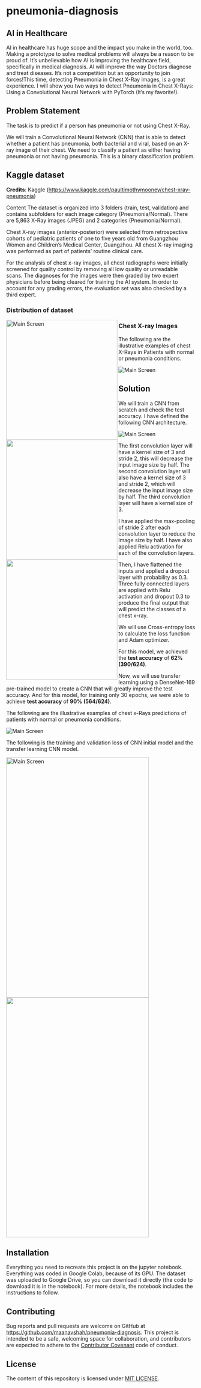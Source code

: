 # pneumonia-diagnosis

## AI in Healthcare

AI in healthcare has huge scope and the impact you make in the world, too. Making a prototype to solve medical problems will always be a reason to be proud of. It’s unbelievable how AI is improving the healthcare field, specifically in medical diagnosis. AI will improve the way Doctors diagnose and treat diseases. It’s not a competition but an opportunity to join forces!This time, detecting Pneumonia in Chest X-Ray images, is a great experience. I will show you two ways to detect Pneumonia in Chest X-Rays: Using a Convolutional Neural Network with PyTorch (It’s my favorite!).


## Problem Statement

The task is to predict if a person has pneumonia or not using Chest X-Ray.

We will train a Convolutional Neural Network (CNN) that is able to detect whether a patient has pneumonia, both bacterial and viral, based on an X-ray image of their chest. We need to classify a patient as either having pneumonia or not having pneumonia. This is a binary classification problem.


## Kaggle dataset

**Credits**: Kaggle (https://www.kaggle.com/paultimothymooney/chest-xray-pneumonia)

Content
The dataset is organized into 3 folders (train, test, validation) and contains subfolders for each image category (Pneumonia/Normal). There are 5,863 X-Ray images (JPEG) and 2 categories (Pneumonia/Normal).

Chest X-ray images (anterior-posterior) were selected from retrospective cohorts of pediatric patients of one to five years old from Guangzhou Women and Children’s Medical Center, Guangzhou. All chest X-ray imaging was performed as part of patients’ routine clinical care.

For the analysis of chest x-ray images, all chest radiographs were initially screened for quality control by removing all low quality or unreadable scans. The diagnoses for the images were then graded by two expert physicians before being cleared for training the AI system. In order to account for any grading errors, the evaluation set was also checked by a third expert.


### Distribution of dataset

<img src="images/train_data_dist.png" align="left" height="320" width="296" alt="Main Screen">
<img src="images/valid_data_dist.png" align="left" height="320" width="296">
<img src="images/test_data_dist.png" align="left" height="320" width="296">


### Chest X-ray Images

The following are the illustrative examples of chest X-Rays in Patients with normal or pneumonia conditions.

<img src="images/xray_images.png" align="center" alt="Main Screen">


## Solution

We will train a CNN from scratch and check the test accuracy. I have defined the following CNN architecture.

<img src="images/cnn_scratch.png" align="center" alt="Main Screen">

The first convolution layer will have a kernel size of 3 and stride 2, this will decrease the input image size by half. The second convolution layer will also have a kernel size of 3 and stride 2, which will decrease the input image size by half. The third convolution layer will have a kernel size of 3.

I have applied the max-pooling of stride 2 after each convolution layer to reduce the image size by half. I have also applied Relu activation for each of the convolution layers.

Then, I have flattened the inputs and applied a dropout layer with probability as 0.3. Three fully connected layers are applied with Relu activation and dropout 0.3 to produce the final output that will predict the classes of a chest x-ray.

We will use Cross-entropy loss to calculate the loss function and Adam optimizer.

For this model, we achieved the **test accuracy** of **62% (390/624)**.

Now, we will use transfer learning using a DenseNet-169 pre-trained model to create a CNN that will greatly improve the test accuracy. And for this model, for training only 30 epochs, we were able to achieve **test accuracy** of **90% (564/624)**.


The following are the illustrative examples of chest x-Rays predictions of patients with normal or pneumonia conditions.

<img src="images/output.png" align="center" alt="Main Screen">


The following is the training and validation loss of CNN initial model and the transfer learning CNN model.

<img src="images/loss_1.png" width="380" height="640" align="left" alt="Main Screen">
<img src="images/loss_2.png" width="380" height="640" align="center">


## Installation

Everything you need to recreate this project is on the jupyter notebook. Everything was coded in Google Colab, because of its GPU. The dataset was uploaded to Google Drive, so you can download it directly (the code to download it is in the notebook). For more details, the notebook includes the instructions to follow.


## Contributing

Bug reports and pull requests are welcome on GitHub at https://github.com/maanavshah/pneumonia-diagnosis. This project is intended to be a safe, welcoming space for collaboration, and contributors are expected to adhere to the [Contributor Covenant](http://contributor-covenant.org) code of conduct.


## License

The content of this repository is licensed under [MIT LICENSE](LICENSE).

